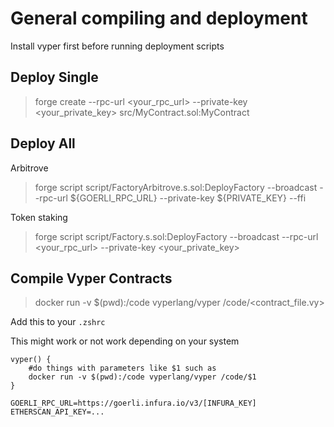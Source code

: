 # General compiling and deployment

Install vyper first before running deployment scripts

## Deploy Single

> forge create --rpc-url <your_rpc_url> --private-key <your_private_key> src/MyContract.sol:MyContract

## Deploy All

Arbitrove
> forge script script/FactoryArbitrove.s.sol:DeployFactory --broadcast --rpc-url ${GOERLI_RPC_URL} --private-key ${PRIVATE_KEY} --ffi

Token staking
> forge script script/Factory.s.sol:DeployFactory --broadcast --rpc-url <your_rpc_url> --private-key <your_private_key>


## Compile Vyper Contracts

> docker run -v $(pwd):/code vyperlang/vyper /code/<contract_file.vy>

Add this to your `.zshrc`

This might work or not work depending on your system
```
vyper() {
    #do things with parameters like $1 such as
    docker run -v $(pwd):/code vyperlang/vyper /code/$1
}
```

```
GOERLI_RPC_URL=https://goerli.infura.io/v3/[INFURA_KEY]
ETHERSCAN_API_KEY=...
```